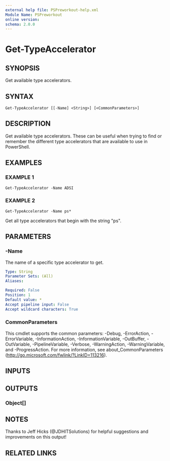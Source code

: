 ```yaml
---
external help file: PSPreworkout-help.xml
Module Name: PSPreworkout
online version:
schema: 2.0.0
---
```


# Get-TypeAccelerator

## SYNOPSIS

Get available type accelerators.

## SYNTAX

```
Get-TypeAccelerator [[-Name] <String>] [<CommonParameters>]
```

## DESCRIPTION

Get available type accelerators.
These can be useful when trying to find or remember the different type accelerators
that are available to use in PowerShell.

## EXAMPLES

### EXAMPLE 1

```
Get-TypeAccelerator -Name ADSI
```

### EXAMPLE 2

```
Get-TypeAccelerator -Name ps*
```

Get all type accelerators that begin with the string "ps".

## PARAMETERS

### -Name

The name of a specific type accelerator to get.

```yaml
Type: String
Parameter Sets: (All)
Aliases:

Required: False
Position: 1
Default value: *
Accept pipeline input: False
Accept wildcard characters: True
```

### CommonParameters

This cmdlet supports the common parameters: -Debug, -ErrorAction, -ErrorVariable, -InformationAction, -InformationVariable, -OutBuffer, -OutVariable, -PipelineVariable, -Verbose, -WarningAction, -WarningVariable, and -ProgressAction.
For more information, see about_CommonParameters (http://go.microsoft.com/fwlink/?LinkID=113216).

## INPUTS

## OUTPUTS

### Object[]

## NOTES

Thanks to Jeff Hicks (@JDHITSolutions) for helpful suggestions and improvements on this output!

## RELATED LINKS
